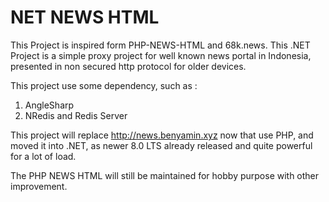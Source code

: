 # NET NEWS HTML

This Project is inspired form PHP-NEWS-HTML and 68k.news. This .NET Project is a simple proxy project for well known news portal in Indonesia, presented in non secured http protocol for older devices. 

This project use some dependency, such as :
1. AngleSharp
2. NRedis and Redis Server

This project will replace http://news.benyamin.xyz now that use PHP, and moved it into .NET, as newer 8.0 LTS already released and quite powerful for a lot of load. 

The PHP NEWS HTML will still be maintained for hobby purpose with other improvement.  